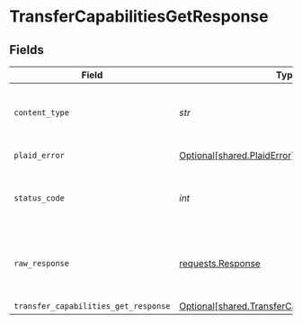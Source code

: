 # TransferCapabilitiesGetResponse


## Fields

| Field                                                                                                      | Type                                                                                                       | Required                                                                                                   | Description                                                                                                |
| ---------------------------------------------------------------------------------------------------------- | ---------------------------------------------------------------------------------------------------------- | ---------------------------------------------------------------------------------------------------------- | ---------------------------------------------------------------------------------------------------------- |
| `content_type`                                                                                             | *str*                                                                                                      | :heavy_check_mark:                                                                                         | HTTP response content type for this operation                                                              |
| `plaid_error`                                                                                              | [Optional[shared.PlaidError]](../../models/shared/plaiderror.md)                                           | :heavy_minus_sign:                                                                                         | Error response                                                                                             |
| `status_code`                                                                                              | *int*                                                                                                      | :heavy_check_mark:                                                                                         | HTTP response status code for this operation                                                               |
| `raw_response`                                                                                             | [requests.Response](https://requests.readthedocs.io/en/latest/api/#requests.Response)                      | :heavy_check_mark:                                                                                         | Raw HTTP response; suitable for custom response parsing                                                    |
| `transfer_capabilities_get_response`                                                                       | [Optional[shared.TransferCapabilitiesGetResponse]](../../models/shared/transfercapabilitiesgetresponse.md) | :heavy_minus_sign:                                                                                         | OK                                                                                                         |